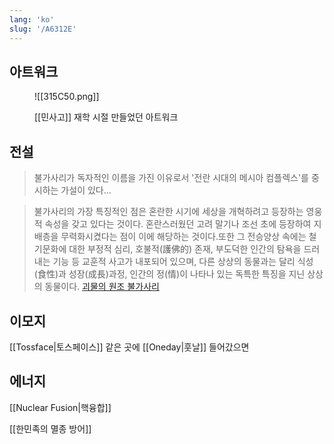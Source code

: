 ```yaml
---
lang: 'ko'
slug: '/A6312E'
---
```


## 아트워크

<figure>

![[315C50.png]]

<figcaption>

[[민사고]] 재학 시절 만들었던 아트워크

</figcaption>
</figure>

## 전설

> 불가사리가 독자적인 이름을 가진 이유로서 '전란 시대의 메시아 컴플렉스'를 중시하는 가설이 있다...

> 불가사리의 가장 특징적인 점은 혼란한 시기에 세상을 개혁하려고 등장하는 영웅적 속성을 갖고 있다는 것이다. 혼란스러웠던 고려 말기나 조선 초에 등장하여 지배층을 무력화시켰다는 점이 이에 해당하는 것이다.또한 그 전승양상 속에는 철기문화에 대한 부정적 심리, 호불적(護佛的) 존재, 부도덕한 인간의 탐욕을 드러내는 기능 등 교훈적 사고가 내포되어 있으며, 다른 상상의 동물과는 달리 식성(食性)과 성장(成長)과정, 인간의 정(情)이 나타나 있는 독특한 특징을 지닌 상상의 동물이다. [괴물의 원조 불가사리](https://terms.naver.com/entry.naver?docId=3575439)

## 이모지

[[Tossface|토스페이스]] 같은 곳에 [[Oneday|훗날]] 들어갔으면

## 에너지

[[Nuclear Fusion|핵융합]]

[[한민족의 멸종 방어]]
